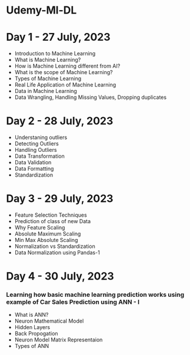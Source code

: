 # Udemy-Ml-DL

# Day 1 - 27 July, 2023
- Introduction to Machine Learning
- What is Machine Learning?
- How is Machine Learning different from AI?
- What is the scope of Machine Learning?
- Types of Machine Learning
- Real Life Application of Machine Learning
- Data in Machine Learning
- Data Wrangling, Handling Missing Values, Dropping duplicates

# Day 2 - 28 July, 2023
- Understaning outliers
- Detecting Outliers
- Handling Outliers
- Data Transformation
- Data Validation
- Data Formatting
- Standardization

# Day 3 - 29 July, 2023
- Feature Selection Techniques 
- Prediction of class of new Data
- Why Feature Scaling
- Absolute Maximum Scaling
- Min Max Absolute Scaling
- Normalization vs Standardization
- Data Normalization using Pandas-1

# Day 4 - 30 July, 2023
### Learning how basic machine learning prediction works using example of Car Sales Prediction using ANN - I
- What is ANN?
- Neuron Mathematical Model
- Hidden Layers
- Back Propogation
- Neuron Model Matrix Representaion
- Types of ANN

